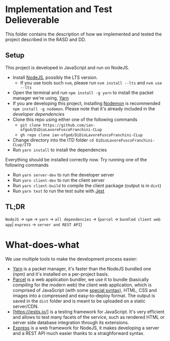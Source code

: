 # Implementation and Test Delieverable

This folder contains the description of how we implemented and tested the project described in the RASD and DD.

## Setup

This project is developed in JavaScript and run on NodeJS.

- Install [NodeJS](https://nodejs.org/), possibly the LTS version. 
    - If you use tools such `nvm`, please run `nvm install --lts` and `nvm use --lts`
- Open the terminal and run `npm install -g yarn` to install the packet manager we're using, [Yarn](https://yarnpkg.com)
- If you are developing this project, installing [Nodemon](https://github.com/remy/nodemon) is recommended `npm install -g nodemon`. Please note that it's already included in the *developer dependencies*
- Clone this repo using either one of the following commands
    - `git clone https://github.com/ian-ofgod/DiDioLavoreFuscoFranchini-CLup`
    - `gh repo clone ian-ofgod/DiDioLavoreFuscoFranchini-CLup`
- Change directory into the ITD folder `cd DiDioLavoreFuscoFranchini-CLup/ITD`
- Run `yarn install` to install the dependencies

Everything should be installed correctly now. Try running one of the following commands
- Run `yarn server-dev` to run the developer server
- Run `yarn client-dev` to run the client server
- Run `yarn client-build` to compile the client package (output is in `dist`)
- Run `yarn test` to run the test suite with [Jest](https://jestjs.io)

## TL;DR

`NodeJS` -> `npm` -> `yarn` -> `all dependencies` -> (`parcel` -> `bundled client web app`| `express` -> `server and REST API`)

# What-does-what

We use multiple tools to make the development process easier:
- [Yarn](https://yarnpkg.com/) is a packet manager, it's faster than the NodeJS bundled one (*npm*) and it's installed on a per-project basis.
- [Parcel](https://parceljs.org/) is a web application bundler, we use it to bundle (basically *compiling* for the modern web) the client web application, which is comprised of JavaScript (with some [special syntax](https://reactjs.org/docs/introducing-jsx.html)), HTML, CSS and images into a compressed and easy-to-deploy format. The output is saved in the `dist` folder and is meant to be uploaded on a static server/CDN.
- [https://jestjs.io/] is a testing framework for JavaScript. It's very efficient and allows to test many facets of the service, such as rendered HTML or server side database integration through its extensions.
- [Express](https://expressjs.com/) is a web framework for NodeJS, it makes developing a server and a REST API much easier thanks to a straighforward syntax.
